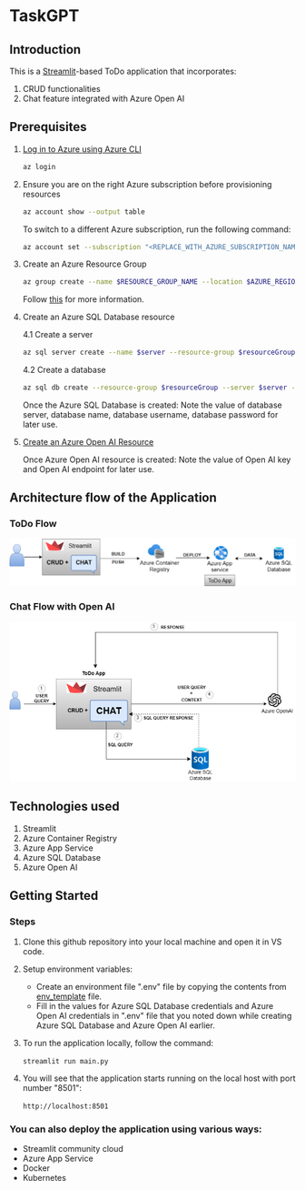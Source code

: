 # TaskGPT

## Introduction

This is a [Streamlit](https://streamlit.io/)-based ToDo application that incorporates:

1. CRUD functionalities
2. Chat feature integrated with Azure Open AI

## Prerequisites

1. [Log in to Azure using Azure CLI](https://docs.microsoft.com/en-us/cli/azure/authenticate-azure-cli#sign-in-interactively)

   ```bash
   az login
   ```

2. Ensure you are on the right Azure subscription before provisioning resources

   ```bash
   az account show --output table
   ```

   To switch to a different Azure subscription, run the following command:

   ```bash
   az account set --subscription "<REPLACE_WITH_AZURE_SUBSCRIPTION_NAME_OR_ID>"
   ```

3. Create an Azure Resource Group

    ```bash
    az group create --name $RESOURCE_GROUP_NAME --location $AZURE_REGION
    ```

    Follow [this](https://docs.microsoft.com/en-us/azure/azure-resource-manager/management/manage-resource-groups-cli#create-resource-groups) for more information.

4. Create an Azure SQL Database resource

    4.1 Create a server

    ```bash
    az sql server create --name $server --resource-group $resourceGroup --location "$location" --admin-user $login --admin-password $password
    ```

    4.2 Create a database

    ```bash
    az sql db create --resource-group $resourceGroup --server $server --name $database --sample-name AdventureWorksLT --edition GeneralPurpose --compute-model Serverless --family Gen5 --capacity 2
    ```

    Once the Azure SQL Database is created: Note the value of database server, database name, database username, database password for later use.

5. [Create an Azure Open AI Resource](https://learn.microsoft.com/en-us/azure/ai-services/openai/how-to/create-resource?pivots=web-portal#create-a-resource)

    Once Azure Open AI resource is created: Note the value of Open AI key and Open AI endpoint for later use.

## Architecture flow of the Application

### ToDo Flow

![Todo Flow image](./images/Picture1.png)

### Chat Flow with Open AI

![Chat Flow image](./images/Picture2.png)

## Technologies used

1. Streamlit
2. Azure Container Registry
3. Azure App Service
4. Azure SQL Database
5. Azure Open AI

## Getting Started

### Steps

1. Clone this github repository into your local machine and open it in VS code.

2. Setup environment variables:

    - Create an environment file ".env" file by copying the contents from [env_template](.env_template) file.
    - Fill in the values for Azure SQL Database credentials and Azure Open AI credentials in ".env" file that you noted down while creating Azure SQL Database and Azure Open AI earlier.

3. To run the application locally, follow the command:

    ```streamlit run main.py```

4. You will see that the application starts running on the local host with port number "8501":  

    ```http://localhost:8501```


### You can also deploy the application using various ways:

- Streamlit community cloud
- Azure App Service
- Docker
- Kubernetes
